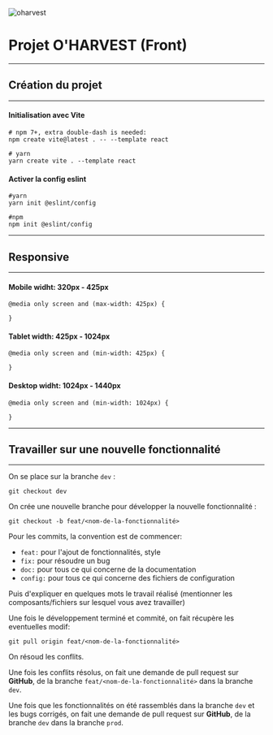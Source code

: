 ![oharvest](../projet-02-o-harvest-front/src/assets/logo_oharvest.png)
# Projet O'HARVEST (Front)
---
## Création du projet 
---
#### Initialisation avec Vite
```
# npm 7+, extra double-dash is needed:
npm create vite@latest . -- --template react

# yarn
yarn create vite . --template react
```

#### Activer la config eslint

```
#yarn
yarn init @eslint/config

#npm
npm init @eslint/config
```
---
## Responsive
---

#### Mobile widht: 320px - 425px

```
@media only screen and (max-width: 425px) {

}
```

#### Tablet width: 425px - 1024px

```
@media only screen and (min-width: 425px) {

}
```

#### Desktop widht: 1024px - 1440px

```
@media only screen and (min-width: 1024px) {

}
```

---
## Travailler sur une nouvelle fonctionnalité
---
On se place sur la branche `dev` :
```
git checkout dev
```

On crée une nouvelle branche pour développer la nouvelle fonctionnalité :
```
git checkout -b feat/<nom-de-la-fonctionnalité>
```

Pour les commits, la convention est de commencer:
- `feat:` pour l'ajout de fonctionnalités, style
- `fix:` pour résoudre un bug
- `doc:` pour tous ce qui concerne de la documentation
- `config:` pour tous ce qui concerne des fichiers de configuration

Puis d'expliquer en quelques mots le travail réalisé (mentionner les composants/fichiers sur lesquel vous avez travailler)

Une fois le développement terminé et commité, on fait récupère les eventuelles modif:
```
git pull origin feat/<nom-de-la-fonctionnalité>
```

On résoud les conflits.

Une fois les conflits résolus, on fait une demande de pull request sur **GitHub**, de la branche `feat/<nom-de-la-fonctionnalité>` dans la branche `dev`.

Une fois que les fonctionnalités on été rassemblés dans la branche `dev` et les bugs corrigés, 
on fait une demande de pull request sur **GitHub**, de la branche `dev` dans la branche `prod`.